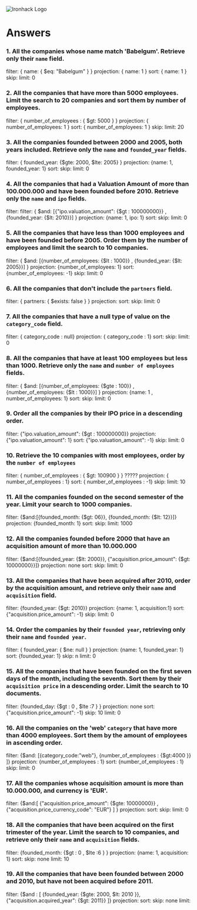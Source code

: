 ![Ironhack Logo](https://i.imgur.com/1QgrNNw.png)

# Answers

### 1. All the companies whose name match 'Babelgum'. Retrieve only their `name` field.

filter: { name: { $eq: "Babelgum" } }
projection: { name: 1 }
sort: { name: 1 }
skip: 
limit: 0

### 2. All the companies that have more than 5000 employees. Limit the search to 20 companies and sort them by **number of employees**.

filter: { number_of_employees : { $gt: 5000 } }
projection: { number_of_employees: 1 }
sort: { number_of_employees: 1 }
skip: 
limit: 20

### 3. All the companies founded between 2000 and 2005, both years included. Retrieve only the `name` and `founded_year` fields.

filter: { founded_year: {$gte: 2000, $lte: 2005} }
projection: {name: 1, founded_year: 1} 
sort: 
skip: 
limit: 0

### 4. All the companies that had a Valuation Amount of more than 100.000.000 and have been founded before 2010. Retrieve only the `name` and `ipo` fields.

filter: filter: { $and: [{"ipo.valuation_amount": {$gt : 100000000}} , {founded_year: {$lt: 2010}}] } 
projection: {name: 1, ipo: 1}
sort: 
skip: 
limit: 0

### 5. All the companies that have less than 1000 employees and have been founded before 2005. Order them by the number of employees and limit the search to 10 companies.

filter: { $and: [{number_of_employees: {$lt : 1000}} , {founded_year: {$lt: 2005}}] } 
projection: {number_of_employees: 1}
sort: {number_of_employees: -1}
skip: 
limit: 0

### 6. All the companies that don't include the `partners` field.

filter: { partners: { $exists: false } } 
projection: 
sort: 
skip: 
limit: 0

### 7. All the companies that have a null type of value on the `category_code` field.

filter: { category_code : null}
projection: { category_code : 1}
sort: 
skip: 
limit: 0

### 8. All the companies that have at least 100 employees but less than 1000. Retrieve only the `name` and `number of employees` fields.

filter: { $and: [{number_of_employees: {$gte : 100}} , {number_of_employees: {$lt : 1000}}] } 
projection: {name: 1 , number_of_employees: 1}
sort: 
skip: 
limit: 0

### 9. Order all the companies by their IPO price in a descending order.

filter: {"ipo.valuation_amount": {$gt : 100000000}}
projection: {"ipo.valuation_amount": 1}
sort: {"ipo.valuation_amount": -1}
skip: 
limit: 0

### 10. Retrieve the 10 companies with most employees, order by the `number of employees`

filter: { number_of_employees : { $gt: 100900 } } ????? 
projection: { number_of_employees : 1}
sort: { number_of_employees : -1}
skip: 
limit: 10

### 11. All the companies founded on the second semester of the year. Limit your search to 1000 companies.

filter: {$and:[{founded_month: {$gt: 06}}, {founded_month: {$lt: 12}}]}
projection: {founded_month: 1}
sort: 
skip: 
limit: 1000

### 12. All the companies founded before 2000 that have an acquisition amount of more than 10.000.000

filter: {$and:[{founded_year: {$lt: 2000}}, {"acquisition.price_amount": {$gt: 10000000}}]}
projection: none
sort: 
skip: 
limit: 0

### 13. All the companies that have been acquired after 2010, order by the acquisition amount, and retrieve only their `name` and `acquisition` field.

filter: {founded_year: {$gt: 2010}}
projection: {name: 1, acquisition:1}
sort: {"acquisition.price_amount": -1}
skip: 
limit: 0

### 14. Order the companies by their `founded year`, retrieving only their `name` and `founded year`.

filter: { founded_year: { $ne: null } }
projection: {name: 1, founded_year: 1}
sort: {founded_year: 1}
skip: n
limit: 0

### 15. All the companies that have been founded on the first seven days of the month, including the seventh. Sort them by their `acquisition price` in a descending order. Limit the search to 10 documents.

filter: {founded_day: {$gt : 0 , $lte :7 } }
projection: none
sort: {"acquisition.price_amount": -1}
skip: 10
limit: 0

### 16. All the companies on the 'web' `category` that have more than 4000 employees. Sort them by the amount of employees in ascending order.

filter: {$and: [{category_code:"web"},  {number_of_employees : {$gt:4000 }} ]}
projection: {number_of_employees : 1}
sort: {number_of_employees : 1}
skip: 
limit: 0

### 17. All the companies whose acquisition amount is more than 10.000.000, and currency is 'EUR'.

filter: {$and:[ {"acquisition.price_amount": {$gte: 10000000}} , {"acquisition.price_currency_code": "EUR"} ] }
projection: 
sort: 
skip: 
limit: 0

### 18. All the companies that have been acquired on the first trimester of the year. Limit the search to 10 companies, and retrieve only their `name` and `acquisition` fields.

filter: {founded_month: {$gt : 0 , $lte :6 } } 
projection: {name: 1, acquisition: 1}
sort: 
skip: none
limit: 10

### 19. All the companies that have been founded between 2000 and 2010, but have not been acquired before 2011.

filter: {$and : [ {founded_year: {$gte: 2000, $lt: 2010 }}, {"acquisition.acquired_year": {$gt: 2011}} ]}
projection: 
sort: 
skip: none
limit: 
